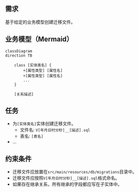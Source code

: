 ## 需求
基于给定的业务模型创建迁移文件。

## 业务模型（Mermaid）
```
classDiagram
direction TB

    class [实体类名] {
        +[属性类型] [属性名]
        +[属性类型] [属性名]
        ...
    }

    [关系描述]
```

## 任务
- 为`[实体类名]`实体创建迁移文件。
  - 文件名: `V[年月日时分秒]__[描述].sql`
  - 表名: `[表名]`
- ...

## 约束条件
- 迁移文件应放置在`src/main/resources/db/migrations`目录中。
- 迁移文件应按照`V[年月日时分秒]__[描述].sql`格式命名。
- 如果存在继承关系，所有继承的字段都应写在子实体中。 